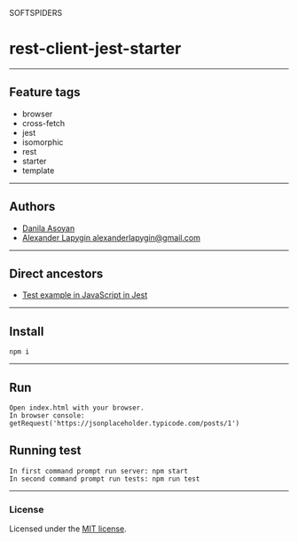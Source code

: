 SOFTSPIDERS

# rest-client-jest-starter

---

## Feature tags

- browser
- cross-fetch
- jest
- isomorphic
- rest
- starter
- template

---

## Authors

- [Danila Asoyan](https://github.com/Danilkashtan)
- [Alexander Lapygin <alexanderlapygin@gmail.com>](https://github.com/AlexanderLapygin)

---

## Direct ancestors
- [Test example in JavaScript in Jest](https://github.com/softspiders/jest)

---

## Install

```
npm i
```

---

## Run

```
Open index.html with your browser.
In browser console: getRequest('https://jsonplaceholder.typicode.com/posts/1')
```

## Running test

```
In first command prompt run server: npm start
In second command prompt run tests: npm run test
```

---

### License

Licensed under the [MIT license](./LICENSE). 

